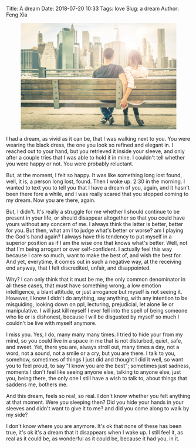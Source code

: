 Title: A dream
Date: 2018-07-20 10:33
Tags: love
Slug: a dream
Author: Feng Xia


<figure class="col s12">
  <img src="images/love%20in%20nyc.jpg"/>
</figure>

I had a dream, as vivid as it can be, that I was walking next to
you. You were wearing the black dress, the one you look so refined and
elegant in. I reached out to your hand, but you retrieved it inside
your sleeve, and only after a couple tries that I was able to hold it
in mine. I couldn't tell whether you were happy or not. You were
probably reluctant.

But, at the moment, I felt so happy. It was like something long lost
found, well, it is, a person long lost, found. Then I woke up. 2:30 in
the morning. I wanted to text you to tell you that I have a dream of
you, again, and it hasn't been there fore a while, and I was really
scared that you stopped coming to my dream. Now you are there, again.

But, I didn't. It's really a struggle for me whether I should continue
to be present in your life, or should disappear altogether so that you
could have yours without any concern of me. I always think the latter
is better, better for you. But then, what am I to judge what's better
or worse? am I playing the God's hand again? I always have this
tendency to put myself in a superior position as if I am the wise one
that knows what's better. Well, not that I'm being arrogant or over
self-confident. I actually feel this way because I care so much, want
to make the best of, and wish the best for. And yet, everytime, it
comes out in such a negative way, at the receiving end anyway, that I
felt discredited, unfair, and disappointed. 

Why? I can only think that it  must be me, the only common denominator
in all  these cases,  that must  have something  wrong, a  low emotion
intelligence, a  blant attitude, or  just arrogance but myself  is not
seeing it.  However,  I know I didn't do anything,  say anything, with
any  intention  to be  misguiding,  looking  down on  ppl,  lecturing,
prejudicial, let alone lie or manipulative.  I will just kill myself I
ever fell  into the spell  of being someone  who lie or  is dishonest,
because I will be disgusted by myself  so much I couldn't be live with
myself anymore.

I miss you. Yes, I do, many many many times. I tried to hide your from
my mind,  so you could live  in a space  in me that is  not disturbed,
quiet, safe,  and sweet. Yet, there  you are, always stroll  out, many
times a day,  not a word, not a  sound, not a smile or a  cry, but you
are there. I talk to you, somehow,  sometimes of things I just did and
thought I did it  well, so want you to feel proud, to  say "I know you
are  the best";  sometimes just  sadness,  moments I  don't feel  like
seeing anyone else, talking to anyone else, just you, being there, the
only one I still have a wish to talk to, about things that saddens me,
bothers me.

And this dream, feels so real, so real. I don't know whether you felt
anything at that moment. Were you sleeping then? Did you hide your
hands in your sleeves and didn't want to give it to me? and did you
come along to walk by my side?

I don't  know where you  are anymore. It's ok  that none of  these has
been true, it's ok  it's a dream that it disappears when  I wake up. I
still feel it,  as real as it  could be, as wonderful as  it could be,
because it had you, in it.
